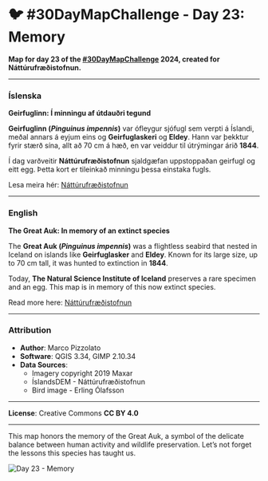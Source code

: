 # 🐦 #30DayMapChallenge - Day 23: Memory

**Map for day 23 of the [#30DayMapChallenge](https://30daymapchallenge.com/) 2024, created for Náttúrufræðistofnun.**

---

### Íslenska
**Geirfuglinn: Í minningu af útdauðri tegund**

**Geirfuglinn (*Pinguinus impennis*)** var ófleygur sjófugl sem verpti á Íslandi, meðal annars á eyjum eins og **Geirfuglaskeri** og **Eldey**. Hann var þekktur fyrir stærð sína, allt að 70 cm á hæð, en var veiddur til útrýmingar árið **1844**.  

Í dag varðveitir **Náttúrufræðistofnun** sjaldgæfan uppstoppaðan geirfugl og eitt egg. Þetta kort er tileinkað minningu þessa einstaka fugls.  

Lesa meira hér: [Náttúrufræðistofnun](https://www.ni.is/is/biota/animalia/chordata/aves/charadriiformes/geirfugl-pinguinus-impennis)

---

### English 
**The Great Auk: In memory of an extinct species**

The **Great Auk (*Pinguinus impennis*)** was a flightless seabird that nested in Iceland on islands like **Geirfuglasker** and **Eldey**. Known for its large size, up to 70 cm tall, it was hunted to extinction in **1844**.  

Today, **The Natural Science Institute of Iceland** preserves a rare specimen and an egg. This map is in memory of this now extinct species.  

Read more here: [Náttúrufræðistofnun](https://www.ni.is/is/biota/animalia/chordata/aves/charadriiformes/geirfugl-pinguinus-impennis)

---

### Attribution
- **Author**: Marco Pizzolato
- **Software**: QGIS 3.34, GIMP 2.10.34
- **Data Sources**:  
  - Imagery copyright 2019 Maxar  
  - ÍslandsDEM - Náttúrufræðistofnun  
  - Bird image - Erling Ólafsson  

---

**License**: Creative Commons **CC BY 4.0**

---

This map honors the memory of the Great Auk, a symbol of the delicate balance between human activity and wildlife preservation. Let’s not forget the lessons this species has taught us.

![Day 23 - Memory](Day23-Memory.png) 